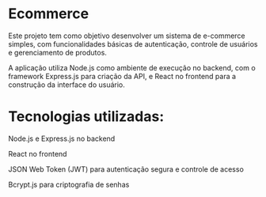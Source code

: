 # Ecommerce
Este projeto tem como objetivo desenvolver um sistema de e-commerce simples, com funcionalidades básicas de autenticação, controle de usuários e gerenciamento de produtos.

A aplicação utiliza Node.js como ambiente de execução no backend, com o framework Express.js para criação da API, e React no frontend para a construção da interface do usuário.

# Tecnologias utilizadas:
Node.js e Express.js no backend

React no frontend

JSON Web Token (JWT) para autenticação segura e controle de acesso

Bcrypt.js para criptografia de senhas

